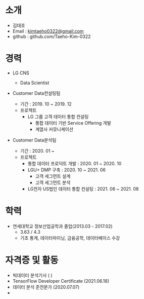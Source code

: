 # 소개
- 김태호
- Email : kimtaeho0322@gmail.com
- github : github.com/Taeho-Kim-0322

# 경력
- LG CNS
  - Data Scientist
 - Customer Data컨설팅팀
   - 기간 : 2019. 10 ~ 2019. 12
   - 프로젝트
     - LG 그룹 고객 데이터 통합 컨설팅
       - 통합 데이터 기반 Service Offering 개발
       - 계열사 커뮤니케이션

 - Customer Data분석팀
   - 기간 : 2020. 01 ~ 
   - 프로젝트
     - 통합 데이터 프로덕트 개발 : 2020. 01 ~ 2020. 10
     - LGU+ DMP 구축 : 2020. 10 ~ 2021. 06
       - 고객 세그먼트 설계
       - 고객 세그먼트 분석
     - LG전자 US법인 데이터 통합 컨설팅 : 2021. 06 ~ 2021. 08

# 학력
- 연세대학교 정보산업공학과 졸업(2013.03 - 2017.02)
  - 3.63 / 4.3
  - 기초 통계, 데이터마이닝, 금융공학, 데이터베이스 수강

# 자격증 및 활동
- 빅데이터 분석기사 ( )
- TensorFlow Developer Certificate (2021.06.18)
- 데이터 분석 준전문가 (2020.07.07)
- 

